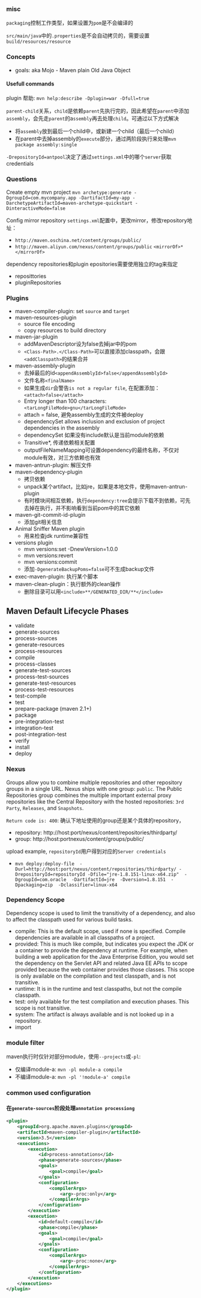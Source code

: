 ### misc
`packaging`控制工作类型，如果设置为`pom`是不会编译的

`src/main/java`中的`.properties`是不会自动拷贝的，需要设置`build/resources/resource`

### Concepts
- goals: aka Mojo - Maven plain Old Java Object
#### Usefull commands
plugin 帮助: `mvn help:describe -Dplugin=war -Dfull=true`

`parent-child`关系，`child`是依赖`parent`先执行完的，因此希望在`parent`中添加`assembly`，会先走`parent`的a`ssembly`再去处理`child`。可通过以下方式解决
- 将`assembly`放到最后一个child中，或新建一个child（最后一个child）
- 在parent中去掉assembly的`execute`部分，通过两阶段执行来处理`mvn package assembly:single`

`-DrepositoryId=antpool`决定了通过`settings.xml`中的哪个`server`获取credentials

### Questions
Create empty mvn project
`mvn archetype:generate -DgroupId=com.mycompany.app -DartifactId=my-app -DarchetypeArtifactId=maven-archetype-quickstart -DinteractiveMode=false`

Config mirror repository
`settings.xml`配置中，更改mirror，修改repository地址：
- `http://maven.oschina.net/content/groups/public/`
- `http://maven.aliyun.com/nexus/content/groups/public`
`<mirrorOf>*</mirrorOf>`

dependency repositories和plugin epositories需要使用独立的tag来指定
- reposittories
- pluginRepositories

### Plugins
- maven-compiler-plugin: set `source` and `target`
- maven-resources-plugin
    - source file encoding
    - copy resources to build directory
- maven-jar-plugin
    - addMavenDescriptor设为false去掉jar中的pom
    - `<Class-Path>.</Class-Path>`可以直接添加classpath，会跟`<addClasspath>`的结果合并
- maven-assembly-plugin
    - 去掉最后的id`<appendAssemblyId>false</appendAssemblyId>`
    - 文件名称`<finalName>`
    - 如果生成`dir`会警告`is not a regular file`, 在配置添加：`<attach>false</attach>`
    - Entry longer than 100 characters: `<tarLongFileMode>gnu</tarLongFileMode>`
    - attach = false, 避免assembly生成的文件被deploy
    - dependencySet allows inclusion and exclusion of project dependencies in the assembly
    - dependencySet 如果没有include默认是当前module的依赖
    - Transitive*, 传递依赖相关配置
    - outputFileNameMapping可设置dependency的最终名称，不仅对module有效，对三方依赖也有效
- maven-antrun-plugin: 解压文件
- maven-dependency-plugin
    - 拷贝依赖
    - unpack某个artifact，比如jre，如果是本地文件，使用maven-antrun-plugin
    - 有时模块间相互依赖，执行`dependency:tree`会提示下载不到依赖，可先去掉在执行，并不影响看到当前pom中的其它依赖
- maven-git-commit-id-plugin
    - 添加git相关信息
- Animal Sniffer Maven plugin
    - 用来检查jdk runtime兼容性
- versions plugin
    - mvn versions:set -DnewVersion=1.0.0
    - mvn versions:revert
    - mvn versions:commit
    - 添加`-DgenerateBackupPoms=false`可不生成backup文件
- exec-maven-plugin: 执行某个脚本
- maven-clean-plugin：执行额外的clean操作
    - 删除目录可以用`<include>**/GENERATED_DIR/**</include>`

## Maven Default Lifecycle Phases
- validate
- generate-sources
- process-sources
- generate-resources
- process-resources
- compile
- process-classes
- generate-test-sources
- process-test-sources
- generate-test-resources
- process-test-resources
- test-compile
- test
- prepare-package (maven 2.1+)
- package
- pre-integration-test
- integration-test
- post-integration-test
- verify
- install
- deploy

### Nexus
Groups allow you to combine multiple repositories and other repository groups in a single URL.
Nexus ships with one group: `public`. The Public Repositories group combines the multiple important external proxy repositories like the Central Repository with the hosted repositories: `3rd Party`, `Releases`, and `Snapshots`.

`Return code is: 400`: 确认下地址使用的group还是某个具体的repository，
- repository: http://host:port/nexus/content/repositories/thirdparty/
- group: http://host:portnexus/content/groups/public/

upload example, `repositoryId`用户得到对应的`Server credentials`
- `mvn deploy:deploy-file  -Durl=http://host:port/nexus/content/repositories/thirdparty/ -DrepositoryId=repositoryId -Dfile="jre-1.8.151-linux-x64.zip"  -DgroupId=com.oracle  -DartifactId=jre  -Dversion=1.8.151  -Dpackaging=zip  -Dclassifier=linux-x64`

### Dependency Scope
Dependency scope is used to limit the transitivity of a dependency, and also to affect the classpath used for various build tasks.
- compile: This is the default scope, used if none is specified. Compile dependencies are available in all classpaths of a project.
- provided: This is much like compile, but indicates you expect the JDK or a container to provide the dependency at runtime. For example, when building a web application for the Java Enterprise Edition, you would set the dependency on the Servlet API and related Java EE APIs to scope provided because the web container provides those classes. This scope is only available on the compilation and test classpath, and is not transitive.
- runtime: It is in the runtime and test classpaths, but not the compile classpath.
- test: only available for the test compilation and execution phases. This scope is not transitive.
- system: The artifact is always available and is not looked up in a repository.
- import

### module filter
maven执行时仅针对部分module，使用`--projects`或`-pl`:
- 仅编译module-a: `mvn -pl module-a compile`
- 不编译module-a: `mvn -pl '!module-a' compile`

### common used configuration 
#### 在`generate-sources`阶段处理`annotation processiong`
```xml
<plugin>
    <groupId>org.apache.maven.plugins</groupId>
    <artifactId>maven-compiler-plugin</artifactId>
    <version>3.5</version>
    <executions>
        <execution>
            <id>process-annotations</id>
            <phase>generate-sources</phase>
            <goals>
                <goal>compile</goal>
            </goals>
            <configuration>
                <compilerArgs>
                    <arg>-proc:only</arg>
                </compilerArgs>
            </configuration>
        </execution>
        <execution>
            <id>default-compile</id>
            <phase>compile</phase>
            <goals>
                <goal>compile</goal>
            </goals>
            <configuration>
                <compilerArgs>
                    <arg>-proc:none</arg>
                </compilerArgs>
            </configuration>
        </execution>
    </executions>
</plugin>
```



